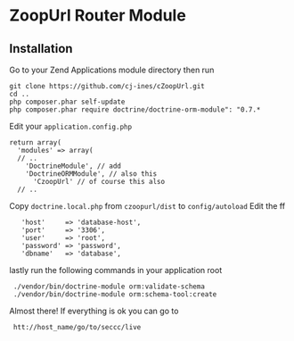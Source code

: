 ZoopUrl Router Module
=================

Installation
------------

Go to your Zend Applications module directory then run

    git clone https://github.com/cj-ines/cZoopUrl.git
    cd ..
    php composer.phar self-update
    php composer.phar require doctrine/doctrine-orm-module": "0.7.*
    
Edit your `application.config.php`

    return array(
      'modules' => array(
      // ..
        'DoctrineModule', // add
        'DoctrineORMModule', // also this
    	  'CzoopUrl' // of course this also
      // ..

Copy `doctrine.local.php` from `czoopurl/dist` to `config/autoload`
Edit the ff 

       'host'     => 'database-host',
       'port'     => '3306',
       'user'     => 'root',
       'password' => 'password',
       'dbname'   => 'database',

lastly run the following commands in your application root 

     ./vendor/bin/doctrine-module orm:validate-schema
     ./vendor/bin/doctrine-module orm:schema-tool:create
     
Almost there!
If everything is ok you can go to 

     htt://host_name/go/to/seccc/live
